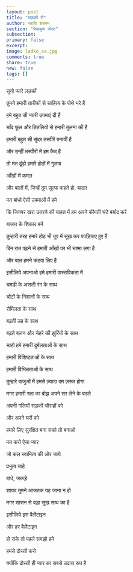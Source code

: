 ```yaml
---
layout: post
title: "लड़कों से"
author: स्वाति शबनम
section: "फेसबुक पोस्ट"
subsection:
primary: false
excerpt:
image: ladko_se.jpg
comments: true
share: true
new: false
tags: []
---
```


सुनो प्यारे लड़कों

तुमने हमारी तारीफों से साहित्य के पोथे भरे हैं

हमे बहुत सी प्यारी उपमाएं दी हैं

चाँद फूल और तितलियों से हमारी तुलना की है

हमारी बहुत सी सुंदर तस्वीरें बनायीं हैं

और उन्हीं तस्वीरों में हम कैद हैं

तो मत ढूंढो हमारे होठों में गुलाब

आँखों में कमल

और बालों में, जिन्हें तुम ज़ुल्फ कहते हो, बादल

मत बांधो ऐसी उपमाओं में हमे

कि जिनपर खरा उतरने की चाहत में हम अपने कीमती घंटे बर्बाद करें

बाज़ार के शिकार बनें

तुम्हारी तरह हमारे होठ भी धूप में सूख कर पपड़ियाए हुए हैं

दिन रात पढ़ने से हमारी आँखों पर भी चश्मा लगा है

और बाल हमने कटवा लिए हैं

इसीलिये अपनाओ हमे हमारी वास्तविकता में

चमड़ी के असली रंग के साथ

चोटों के निशानों के साथ

रोमिलता के साथ

बढ़ती उम्र के साथ

बढ़ते वज़न और चेहरे की झुर्रियों के साथ

चाहो हमे हमारी दुर्बलताओं के साथ

हमारी विशिष्टताओं के साथ

हमारी विभिन्नताओं के साथ

तुम्हारे बाजुओं में हमसे ज़्यादा दम ज़रूर होगा

मगर हमारी रक्षा का बोझ अपने सर लेने के बदले

अपनी गलियों सड़कों चौराहों को

और अपने घरों को

हमारे लिए सुरक्षित बना सको तो बनाओ

मत करो ऐसा प्यार

जो कल स्वामित्व की ओर जाये

प्रभुत्व चाहे

बांधे, जकड़े

शायद तुमने आजतक यह जाना न हो

मगर शासन से बड़ा सुख साथ का है

इसीलिये इस वैलेंटाइन

और हर वैलेंटाइन

हो सके तो पहले समझो हमे

हमसे दोस्ती करो

क्योंकि दोस्ती ही प्यार का सबसे उदात्त रूप है